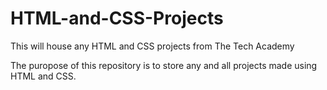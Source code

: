 # HTML-and-CSS-Projects
This will house any HTML and CSS projects from The Tech Academy

The puropose of this repository is to store any and all projects made using HTML and CSS. 
